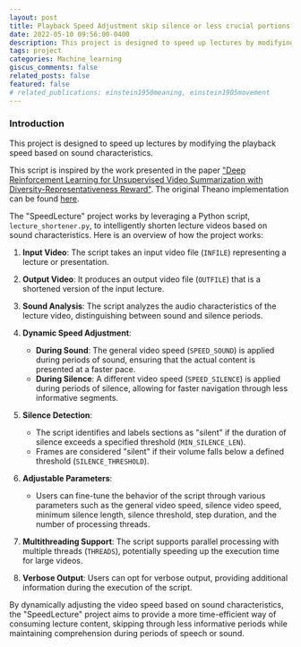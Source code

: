 ```yaml
---
layout: post
title: Playback Speed Adjustment skip silence or less crucial portions of videos version 1
date: 2022-05-10 09:56:00-0400
description: This project is designed to speed up lectures by modifying the playback speed based on sound characteristics. 
tags: project
categories: Machine_learning
giscus_comments: false
related_posts: false
featured: false
# related_publications: einstein1950meaning, einstein1905movement
---
```



### Introduction

This project is designed to speed up lectures by modifying the playback speed based on sound characteristics. 

This script is inspired by the work presented in the paper ["Deep Reinforcement Learning for Unsupervised Video Summarization with Diversity-Representativeness Reward"](https://arxiv.org/abs/1801.00054). The original Theano implementation can be found [here](https://github.com/KaiyangZhou/vsumm-reinforce).

The "SpeedLecture" project works by leveraging a Python script, `lecture_shortener.py`, to intelligently shorten lecture videos based on sound characteristics. Here is an overview of how the project works:

1. **Input Video**: The script takes an input video file (`INFILE`) representing a lecture or presentation.

2. **Output Video**: It produces an output video file (`OUTFILE`) that is a shortened version of the input lecture.

3. **Sound Analysis**: The script analyzes the audio characteristics of the lecture video, distinguishing between sound and silence periods.

4. **Dynamic Speed Adjustment**:
    - **During Sound**: The general video speed (`SPEED_SOUND`) is applied during periods of sound, ensuring that the actual content is presented at a faster pace.
    - **During Silence**: A different video speed (`SPEED_SILENCE`) is applied during periods of silence, allowing for faster navigation through less informative segments.

5. **Silence Detection**:
    - The script identifies and labels sections as "silent" if the duration of silence exceeds a specified threshold (`MIN_SILENCE_LEN`).
    - Frames are considered "silent" if their volume falls below a defined threshold (`SILENCE_THRESHOLD`).

6. **Adjustable Parameters**:
    - Users can fine-tune the behavior of the script through various parameters such as the general video speed, silence video speed, minimum silence length, silence threshold, step duration, and the number of processing threads.

7. **Multithreading Support**: The script supports parallel processing with multiple threads (`THREADS`), potentially speeding up the execution time for large videos.

8. **Verbose Output**: Users can opt for verbose output, providing additional information during the execution of the script.

By dynamically adjusting the video speed based on sound characteristics, the "SpeedLecture" project aims to provide a more time-efficient way of consuming lecture content, skipping through less informative periods while maintaining comprehension during periods of speech or sound.
